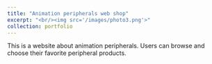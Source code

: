```yaml
---
title: "Animation peripherals web shop"
excerpt: "<br/><img src='/images/photo3.png'>"
collection: portfolio
---
```


This is a website about animation peripherals. Users can browse and choose their favorite peripheral products.
